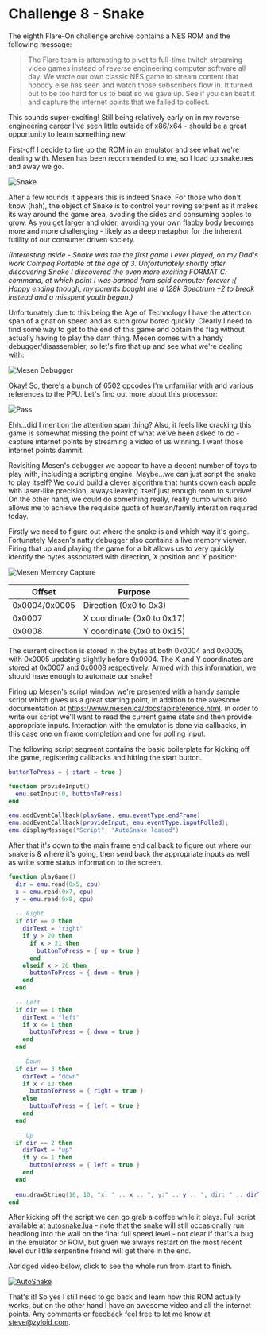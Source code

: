 # Challenge 8 - Snake

The eighth Flare-On challenge archive contains a NES ROM and the following message:

> The Flare team is attempting to pivot to full-time twitch streaming video games instead of reverse engineering computer software all day. We wrote our own classic NES game to stream content that nobody else has seen and watch those subscribers flow in. It turned out to be too hard for us to beat so we gave up. See if you can beat it and capture the internet points that we failed to collect.

This sounds super-exciting! Still being relatively early on in my reverse-engineering career I've seen little outside of x86/x64 - should be a great opportunity to learn something new.

First-off I decide to fire up the ROM in an emulator and see what we're dealing with. Mesen has been recommended to me, so I load up snake.nes and away we go.

![Snake](images/Snake.png)

After a few rounds it appears this is indeed Snake. For those who don't know (hah), the object of Snake is to control your roving serpent as it makes its way around the game area, avoding the sides and consuming apples to grow. As you get larger and older, avoiding your own flabby body becomes more and more challenging - likely as a deep metaphor for the inherent futility of our consumer driven society.

*(Interesting aside - Snake was the the first game I ever played, on my Dad's work Compaq Portable at the age of 3. Unfortunately shortly after discovering Snake I discovered the even more exciting FORMAT C: command, at which point I was banned from said computer forever :( Happy ending though, my parents bought me a 128k Spectrum +2 to break instead and a misspent youth began.)*

Unfortunately due to this being the Age of Technology I have the attention span of a gnat on speed and as such grow bored quickly. Clearly I need to find some way to get to the end of this game and obtain the flag without actually having to play the darn thing. Mesen comes with a handy debugger/disassembler, so let's fire that up and see what we're dealing with:

![Mesen Debugger](images/Debugger.png)

Okay! So, there's a bunch of 6502 opcodes I'm unfamiliar with and various references to the PPU. Let's find out more about this processor:

![Pass](https://cdn.hackaday.io/images/7918791493479050978.PNG)

Ehh...did I mention the attention span thing? Also, it feels like cracking this game is somewhat missing the point of what we've been asked to do - capture internet points by streaming a video of us winning. I want those internet points dammit.

Revisiting Mesen's debugger we appear to have a decent number of toys to play with, including a scripting engine. Maybe...we can just script the snake to play itself? We could build a clever algorithm that hunts down each apple with laser-like precision, always leaving itself just enough room to survive! On the other hand, we could do something really, really dumb which also allows me to achieve the requisite quota of human/family interation required today.

Firstly we need to figure out where the snake is and which way it's going. Fortunately Mesen's natty debugger also contains a live memory viewer. Firing that up and playing the game for a bit allows us to very quickly identify the bytes associated with direction, X position and Y position:

![Mesen Memory Capture](images/MemCapture.png)

Offset | Purpose
------ | -------
0x0004/0x0005 | Direction (0x0 to 0x3)
0x0007 | X coordinate (0x0 to 0x17)
0x0008 | Y coordinate (0x0 to 0x15)

The current direction is stored in the bytes at both 0x0004 and 0x0005, with 0x0005 updating slightly before 0x0004. The X and Y coordinates are stored at 0x0007 and 0x0008 respectively. Armed with this information, we should have enough to automate our snake!

Firing up Mesen's script window we're presented with a handy sample script which gives us a great starting point, in addition to the awesome documentation at https://www.mesen.ca/docs/apireference.html. In order to write our script we'll want to read the current game state and then provide appropriate inputs. Interaction with the emulator is done via callbacks, in this case one on frame completion and one for polling input.

The following script segment contains the basic boilerplate for kicking off the game, registering callbacks and hitting the start button.

```lua
buttonToPress = { start = true }

function provideInput()
  emu.setInput(0, buttonToPress)
end

emu.addEventCallback(playGame, emu.eventType.endFrame)
emu.addEventCallback(provideInput, emu.eventType.inputPolled);
emu.displayMessage("Script", "AutoSnake loaded")
```

After that it's down to the main frame end callback to figure out where our snake is & where it's going, then send back the appropriate inputs as well as write some status information to the screen.

```lua
function playGame()
  dir = emu.read(0x5, cpu)
  x = emu.read(0x7, cpu)
  y = emu.read(0x8, cpu)  
  
  -- Right
  if dir == 0 then
    dirText = "right"
    if y > 20 then
      if x > 21 then
        buttonToPress = { up = true }
      end
    elseif x > 20 then
      buttonToPress = { down = true }
    end
  end
  
  -- Left
  if dir == 1 then
    dirText = "left"
    if x <= 1 then
      buttonToPress = { down = true }
    end
  end
  
  -- Down
  if dir == 3 then
    dirText = "down"
    if x < 13 then
      buttonToPress = { right = true }
    else
      buttonToPress = { left = true }
    end
  end
  
  -- Up
  if dir == 2 then
    dirText = "up"
    if y <= 1 then
      buttonToPress = { left = true }
    end
  end
  
  emu.drawString(10, 10, "x: " .. x .. ", y:" .. y .. ", dir: " .. dirText, 0xFFFFFF, 0xFF000000, 1)
end
```

After kicking off the script we can go grab a coffee while it plays. Full script available at [autosnake.lua](scripts/autosnake.lua) - note that the snake will still occasionally run headlong into the wall on the final full speed level - not clear if that's a bug in the emulator or ROM, but given we always restart on the most recent level our little serpentine friend will get there in the end.

Abridged video below, click to see the whole run from start to finish.

[![AutoSnake](images/autosnake.gif)](http://www.youtube.com/watch?v=FmFyRhCHhXw)

That's it! So yes I still need to go back and learn how this ROM actually works, but on the other hand I have an awesome video and all the internet points. Any comments or feedback feel free to let me know at steve@zyloid.com.